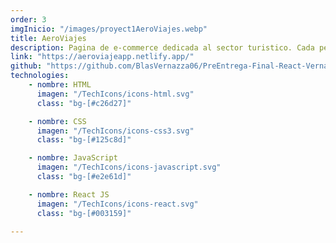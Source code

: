 ```yaml
---
order: 3
imgInicio: "/images/proyect1AeroViajes.webp"
title: AeroViajes
description: Pagina de e-commerce dedicada al sector turistico. Cada persona puede seleccionar sus viajes y distinguirlos por precio, cantidad, etc.
link: "https://aeroviajeapp.netlify.app/"
github: "https://github.com/BlasVernazza06/PreEntrega-Final-React-Vernazza.git"
technologies:
    - nombre: HTML
      imagen: "/TechIcons/icons-html.svg"
      class: "bg-[#c26d27]"

    - nombre: CSS
      imagen: "/TechIcons/icons-css3.svg"
      class: "bg-[#125c8d]"

    - nombre: JavaScript
      imagen: "/TechIcons/icons-javascript.svg"
      class: "bg-[#e2e61d]"

    - nombre: React JS
      imagen: "/TechIcons/icons-react.svg"
      class: "bg-[#003159]"

---
```

